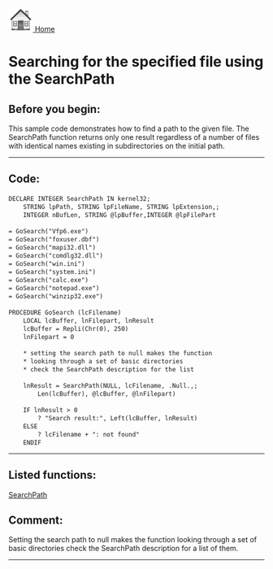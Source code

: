 [<img src="../images/home.png"> Home ](https://github.com/VFPX/Win32API)  

# Searching for the specified file using the SearchPath

## Before you begin:
This sample code demonstrates how to find a path to the given file. The SearchPath function returns only one result regardless of a number of files with identical names existing in subdirectories on the initial path.  
  
***  


## Code:
```foxpro  
DECLARE INTEGER SearchPath IN kernel32;
	STRING lpPath, STRING lpFileName, STRING lpExtension,;
	INTEGER nBufLen, STRING @lpBuffer,INTEGER @lpFilePart

= GoSearch("Vfp6.exe")
= GoSearch("foxuser.dbf")
= GoSearch("mapi32.dll")
= GoSearch("comdlg32.dll")
= GoSearch("win.ini")
= GoSearch("system.ini")
= GoSearch("calc.exe")
= GoSearch("notepad.exe")
= GoSearch("winzip32.exe")

PROCEDURE GoSearch (lcFilename)
	LOCAL lcBuffer, lnFilepart, lnResult
	lcBuffer = Repli(Chr(0), 250)
	lnFilepart = 0

	* setting the search path to null makes the function
	* looking through a set of basic directories
	* check the SearchPath description for the list

	lnResult = SearchPath(NULL, lcFilename, .Null.,;
		Len(lcBuffer), @lcBuffer, @lnFilepart)

	IF lnResult > 0
		? "Search result:", Left(lcBuffer, lnResult)
	ELSE
		? lcFilename + ": not found"
	ENDIF  
```  
***  


## Listed functions:
[SearchPath](../libraries/kernel32/SearchPath.md)  

## Comment:
Setting the search path to null makes the function looking through a set of basic directories check the SearchPath description for a list of them.  
  
***  

